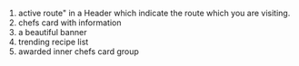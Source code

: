 
1. active route" in a Header which indicate the route which you are visiting.
2. chefs card with information
3. a beautiful banner 
4. trending recipe list
5. awarded inner chefs card group
